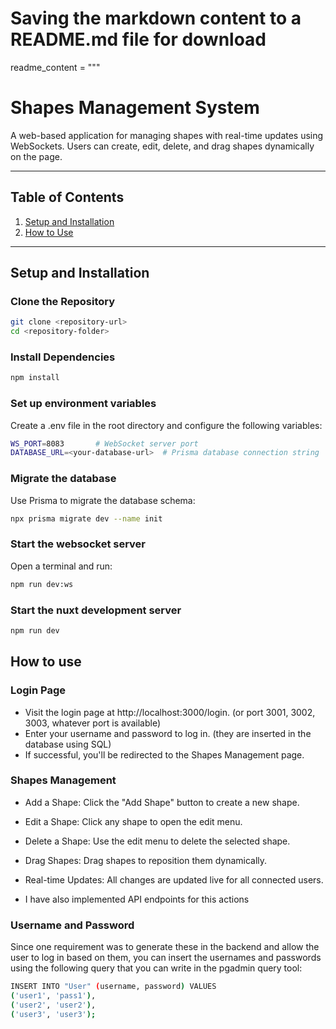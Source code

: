 # Saving the markdown content to a README.md file for download
readme_content = """
# Shapes Management System

A web-based application for managing shapes with real-time updates using WebSockets. Users can create, edit, delete, and drag shapes dynamically on the page.

---

## Table of Contents

1. [Setup and Installation](#setup-and-installation)
2. [How to Use](#how-to-use)


---

## Setup and Installation

### Clone the Repository
```bash
git clone <repository-url>
cd <repository-folder>
```

### Install Dependencies
```bash 
npm install
```

### Set up environment variables
Create a .env file in the root directory and configure the following variables:
```bash
WS_PORT=8083       # WebSocket server port
DATABASE_URL=<your-database-url>  # Prisma database connection string
```
### Migrate the database
Use Prisma to migrate the database schema:
```bash
npx prisma migrate dev --name init
```
### Start the websocket server 
Open a terminal and run:
```bash
npm run dev:ws
```
### Start the nuxt development server
```bash
npm run dev 
```

## How to use 
### Login Page
- Visit the login page at http://localhost:3000/login. (or port 3001, 3002, 3003, whatever port is available)
- Enter your username and password to log in. (they are inserted in the database using SQL)
- If successful, you'll be redirected to the Shapes Management page.

### Shapes Management
- Add a Shape: Click the "Add Shape" button to create a new shape.
- Edit a Shape: Click any shape to open the edit menu.
- Delete a Shape: Use the edit menu to delete the selected shape.
- Drag Shapes: Drag shapes to reposition them dynamically.
- Real-time Updates: All changes are updated live for all connected users.

- I have also implemented API endpoints for this actions 

### Username and Password
Since one requirement was to generate these in the backend and allow the user to log in based on them,
you can insert the usernames and passwords using the following query
that you can write in the pgadmin query tool:
```bash
INSERT INTO "User" (username, password) VALUES
('user1', 'pass1'),
('user2', 'user2'),
('user3', 'user3');
```